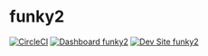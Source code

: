 # funky2

[![CircleCI](https://circleci.com/gh/ShalomPisteuo/funky2.svg?style=shield)](https://circleci.com/gh/ShalomPisteuo/funky2)
[![Dashboard funky2](https://img.shields.io/badge/dashboard-funky2-yellow.svg)](https://dashboard.pantheon.io/sites/8e2c3c0b-04a3-4424-bc7e-d4ad96c930ac#dev/code)
[![Dev Site funky2](https://img.shields.io/badge/site-funky2-blue.svg)](http://dev-funky2.pantheonsite.io/)